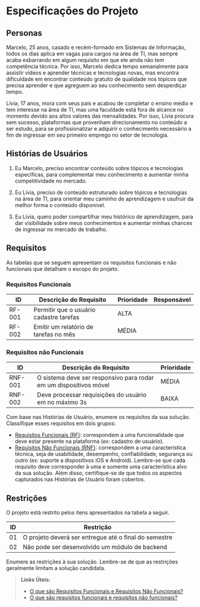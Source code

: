 # Especificações do Projeto

## Personas

Marcelo, 25 anos, casado e recém-formado em Sistemas de Informação, todos os dias aplica em vagas para cargos na área de TI, mas sempre acaba esbarrando em algum requisito em que ele ainda não tem competência técnica. Por isso, Marcelo dedica tempo semanalmente para assistir vídeos e aprender técnicas e tecnologias novas, mas encontra dificuldade em encontrar conteúdo gratuito de qualidade nos tópicos que precisa aprender e que agreguem ao seu conhecimento sem desperdiçar tempo. 

Lívia, 17 anos, mora com seus pais e acabou de completar o ensino médio e tem interesse na área de TI, mas uma faculdade está fora de alcance no momento devido aos altos valores das mensalidades. Por isso, Livia procura sem sucesso, plataformas que provenham direcionamento no conteúdo a ser estudo, para se profissionalizar e adquirir o conhecimento necessário a fim de ingressar em seu primeiro emprego no setor de tecnologia. 

## Histórias de Usuários

1. Eu Marcelo, preciso encontrar conteúdo sobre tópicos e tecnologias específicas, para complementar meu conhecimento e aumentar minha competitividade no mercado. 

2. Eu Lívia, preciso de conteúdo estruturado sobre tópicos e tecnologias na área de TI, para orientar meu caminho de aprendizagem e usufruir da melhor forma o conteúdo disponível. 

3. Eu Lívia, quero poder compartilhar meu histórico de aprendizagem, para dar visibilidade sobre meus conhecimentos e aumentar minhas chances de ingressar no mercado de trabalho. 


## Requisitos

As tabelas que se seguem apresentam os requisitos funcionais e não funcionais que detalham o escopo do projeto.

### Requisitos Funcionais

|ID    | Descrição do Requisito  | Prioridade | Responsável |
|------|-----------------------------------------|----| ----|
|RF-001| Permitir que o usuário cadastre tarefas | ALTA |  |
|RF-002| Emitir um relatório de tarefas no mês   | MÉDIA | |


### Requisitos não Funcionais

|ID     | Descrição do Requisito  |Prioridade |
|-------|-------------------------|----|
|RNF-001| O sistema deve ser responsivo para rodar em um dispositivos móvel | MÉDIA | 
|RNF-002| Deve processar requisições do usuário em no máximo 3s |  BAIXA | 

Com base nas Histórias de Usuário, enumere os requisitos da sua solução. Classifique esses requisitos em dois grupos:

- [Requisitos Funcionais
 (RF)](https://pt.wikipedia.org/wiki/Requisito_funcional):
 correspondem a uma funcionalidade que deve estar presente na
  plataforma (ex: cadastro de usuário).
- [Requisitos Não Funcionais
  (RNF)](https://pt.wikipedia.org/wiki/Requisito_n%C3%A3o_funcional):
  correspondem a uma característica técnica, seja de usabilidade,
  desempenho, confiabilidade, segurança ou outro (ex: suporte a
  dispositivos iOS e Android).
Lembre-se que cada requisito deve corresponder à uma e somente uma
característica alvo da sua solução. Além disso, certifique-se de que
todos os aspectos capturados nas Histórias de Usuário foram cobertos.

## Restrições

O projeto está restrito pelos itens apresentados na tabela a seguir.

|ID| Restrição                                             |
|--|-------------------------------------------------------|
|01| O projeto deverá ser entregue até o final do semestre |
|02| Não pode ser desenvolvido um módulo de backend        |


Enumere as restrições à sua solução. Lembre-se de que as restrições geralmente limitam a solução candidata.

> **Links Úteis**:
> - [O que são Requisitos Funcionais e Requisitos Não Funcionais?](https://codificar.com.br/requisitos-funcionais-nao-funcionais/)
> - [O que são requisitos funcionais e requisitos não funcionais?](https://analisederequisitos.com.br/requisitos-funcionais-e-requisitos-nao-funcionais-o-que-sao/)
